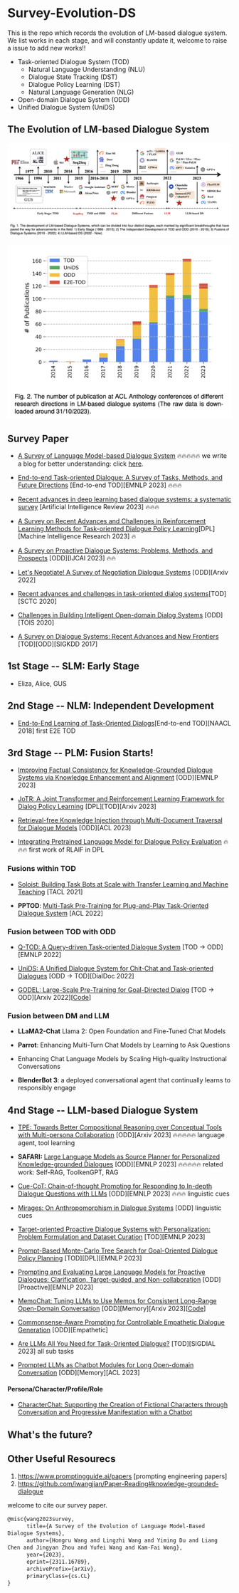 # Survey-Evolution-DS
This is the repo which records the evolution of LM-based dialogue system. We list works in each stage, and will constantly update it, welcome to raise a issue to add new works!!

- Task-oriented Dialogue System (TOD)
    - Natural Language Understanding (NLU)
    - Dialogue State Tracking (DST)
    - Dialogue Policy Learning (DST)
    - Natural Language Generation (NLG)
- Open-domain Dialogue System (ODD)
- Unified Dialogue System (UniDS)

## The Evolution of LM-based Dialogue System

![Alt text](image-2.png)

![Alt text](image-1.png)

## Survey Paper

- [A Survey of Language Model-based Dialogue System](https://arxiv.org/abs/2311.16789) :fire::fire::fire::fire::fire: we write a blog for better understanding: click [here](https://candle-walker-56d.notion.site/810f553406cb42558c41d00a560467cf?pvs=4).

- [End-to-end Task-oriented Dialogue: A Survey of Tasks, Methods, and Future Directions](https://github.com/ruleGreen/Survey-Evolution-DS.git) [End-to-end TOD][EMNLP 2023] :fire::fire::fire:

- [Recent advances in deep learning based dialogue systems: a systematic survey](https://sentic.net/dialogue-systems-survey.pdf) [Artificial Intelligence Review 2023] :fire::fire::fire:

- [A Survey on Recent Advances and Challenges in Reinforcement Learning Methods for Task-oriented Dialogue Policy Learning](https://link.springer.com/article/10.1007/s11633-022-1347-y)[DPL][Machine Intelligence Research 2023] :fire:

- [A Survey on Proactive Dialogue Systems: Problems, Methods, and Prospects](https://arxiv.org/abs/2305.02750) [ODD][IJCAI 2023] :fire::fire:

- [Let's Negotiate! A Survey of Negotiation Dialogue Systems](https://arxiv.org/pdf/2212.09072.pdf) [ODD][Arxiv 2022]

- [Recent advances and challenges in task-oriented dialog systems](https://link.springer.com/article/10.1007/s11431-020-1692-3)[TOD][SCTC 2020]

- [Challenges in Building Intelligent Open-domain Dialog Systems](https://dl.acm.org/doi/abs/10.1145/3383123) [ODD][TOIS 2020]

- [A Survey on Dialogue Systems: Recent Advances and New Frontiers](https://dl.acm.org/doi/10.1145/3166054.3166058) [TOD][ODD][SIGKDD 2017]



## 1st Stage -- SLM: Early Stage

- Eliza, Alice, GUS


## 2nd Stage -- NLM: Independent Development

- [End-to-End Learning of Task-Oriented Dialogs](https://aclanthology.org/N18-4010/)[End-to-end TOD][NAACL 2018] first E2E TOD




## 3rd Stage -- PLM: Fusion Starts!

- [Improving Factual Consistency for Knowledge-Grounded Dialogue Systems via Knowledge Enhancement and Alignment](https://arxiv.org/abs/2310.08372.pdf) [ODD][EMNLP 2023]

- [JoTR: A Joint Transformer and Reinforcement Learning Framework for Dialog Policy Learning](https://arxiv.org/abs/2309.00230.pdf) [DPL][TOD][Arxiv 2023]

- [Retrieval-free Knowledge Injection through Multi-Document Traversal for Dialogue Models](https://aclanthology.org/2023.acl-long.364/) [ODD][ACL 2023]

- [Integrating Pretrained Language Model for Dialogue Policy Evaluation](https://ieeexplore.ieee.org/abstract/document/9747593.pdf) :fire::fire::fire: first work of RLAIF in DPL

### Fusions within TOD

- [Soloist: Building Task Bots at Scale with Transfer Learning and Machine Teaching](https://aclanthology.org/2021.tacl-1.49/) [TACL 2021]

- **PPTOD**: [Multi-Task Pre-Training for Plug-and-Play Task-Oriented Dialogue System](https://aclanthology.org/2022.acl-long.319/) [ACL 2022]

### Fusion between TOD with ODD

- [Q-TOD: A Query-driven Task-oriented Dialogue System](https://aclanthology.org/2022.emnlp-main.489.pdf) [TOD -> ODD][EMNLP 2022]

- [UniDS: A Unified Dialogue System for Chit-Chat and Task-oriented Dialogues](https://aclanthology.org/2022.dialdoc-1.2/) [ODD -> TOD][DialDoc 2022]

- [GODEL: Large-Scale Pre-Training for Goal-Directed Dialog](https://arxiv.org/abs/2206.11309) [TOD -> ODD][Arxiv 2022][[Code](https://github.com/microsoft/GODEL)]


### Fusion between DM and LLM

- **LLaMA2-Chat** Llama 2: Open Foundation and Fine-Tuned Chat Models

- **Parrot**: Enhancing Multi-Turn Chat Models by Learning to Ask Questions

- Enhancing Chat Language Models by Scaling High-quality Instructional Conversations

- **BlenderBot 3**: a deployed conversational agent that continually learns to responsibly engage


## 4nd Stage -- LLM-based Dialogue System

- [TPE: Towards Better Compositional Reasoning over Conceptual Tools with Multi-persona Collaboration](https://arxiv.org/abs/2309.16090.pdf) [ODD][Arxiv 2023] :fire::fire::fire::fire::fire: language agent, tool learning

- **SAFARI:** [Large Language Models as Source Planner for Personalized Knowledge-grounded Dialogues](https://arxiv.org/pdf/2310.08840.pdf) [ODD][EMNLP 2023] :fire::fire::fire::fire::fire: related work: Self-RAG, ToolkenGPT, RAG

- [Cue-CoT: Chain-of-thought Prompting for Responding to In-depth Dialogue Questions with LLMs](https://arxiv.org/pdf/2305.11792.pdf) [ODD][EMNLP 2023] :fire::fire::fire: linguistic cues

- [Mirages: On Anthropomorphism in Dialogue Systems](https://arxiv.org/pdf/2305.09800v1.pdf) [ODD] linguistic cues

- [Target-oriented Proactive Dialogue Systems with Personalization: Problem Formulation and Dataset Curation](https://arxiv.org/pdf/2310.07397.pdf) [TOD][EMNLP 2023]
- [Prompt-Based Monte-Carlo Tree Search for Goal-Oriented Dialogue Policy Planning](https://arxiv.org/abs/2305.13660.pdf) [TOD][DPL][EMNLP 2023]

- [Prompting and Evaluating Large Language Models for Proactive Dialogues: Clarification, Target-guided, and Non-collaboration](https://arxiv.org/abs/2305.13626.pdf) [ODD][Proactive][EMNLP 2023]

- [MemoChat: Tuning LLMs to Use Memos for Consistent Long-Range Open-Domain Conversation](https://arxiv.org/pdf/2308.08239.pdf) [ODD][Memory][Arxiv 2023][[Code](https://github.com/LuJunru/MemoChat)]

- [Commonsense-Aware Prompting for Controllable Empathetic Dialogue Generation](https://arxiv.org/abs/2302.01441)  [ODD][Empathetic]

-  [Are LLMs All You Need for Task-Oriented Dialogue?](https://aclanthology.org/2023.sigdial-1.21/) [TOD][SIGDIAL 2023] all sub tasks

- [Prompted LLMs as Chatbot Modules for Long Open-domain Conversation](https://aclanthology.org/2023.findings-acl.277/) [ODD][Memory][ACL 2023]

#### Persona/Character/Profile/Role

- [CharacterChat: Supporting the Creation of Fictional Characters through Conversation and Progressive Manifestation with a Chatbot](https://arxiv.org/abs/2106.12314.pdf)


## What's the future?



## Other Useful Resourecs

1. https://www.promptingguide.ai/papers [prompting engineering papers]
2. https://github.com/iwangjian/Paper-Reading#knowledge-grounded-dialogue


welcome to cite our survey paper.

```
@misc{wang2023survey,
      title={A Survey of the Evolution of Language Model-Based Dialogue Systems}, 
      author={Hongru Wang and Lingzhi Wang and Yiming Du and Liang Chen and Jingyan Zhou and Yufei Wang and Kam-Fai Wong},
      year={2023},
      eprint={2311.16789},
      archivePrefix={arXiv},
      primaryClass={cs.CL}
}
```


